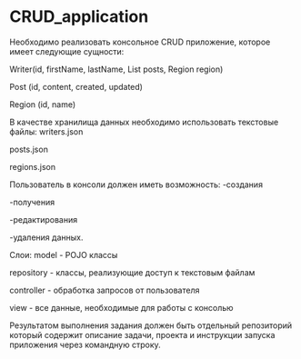 # CRUD_application
Необходимо реализовать консольное CRUD приложение, которое имеет следующие сущности:

Writer(id,  firstName,  lastName,  List<Post> posts,  Region region)

Post (id,  content,  created,  updated)

Region (id,  name)

В качестве хранилища данных необходимо использовать текстовые файлы:
writers.json 
 
posts.json 
 
regions.json

Пользователь в консоли должен иметь возможность:
-создания
 
-получения
 
-редактирования 
 
-удаления данных.

Слои:
model - POJO классы
 
repository - классы, реализующие доступ к текстовым файлам
 
controller - обработка запросов от пользователя
 
view - все данные, необходимые для работы с консолью

 Результатом выполнения задания должен быть отдельный репозиторий 
который содержит описание задачи, проекта и инструкции запуска 
приложения через командную строку.

